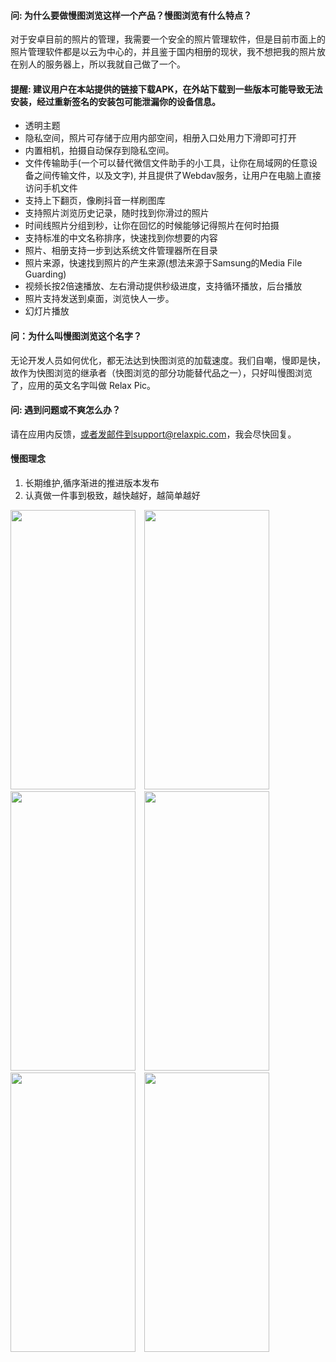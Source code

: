 #### 问: 为什么要做慢图浏览这样一个产品？慢图浏览有什么特点？
对于安卓目前的照片的管理，我需要一个安全的照片管理软件，但是目前市面上的照片管理软件都是以云为中心的，并且鉴于国内相册的现状，我不想把我的照片放在别人的服务器上，所以我就自己做了一个。

#### 提醒: 建议用户在本站提供的链接下载APK，在外站下载到一些版本可能导致无法安装，经过重新签名的安装包可能泄漏你的设备信息。

-  透明主题
-  隐私空间，照片可存储于应用内部空间，相册入口处用力下滑即可打开
-  内置相机，拍摄自动保存到隐私空间。
-  文件传输助手(一个可以替代微信文件助手的小工具，让你在局域网的任意设备之间传输文件，以及文字), 并且提供了Webdav服务，让用户在电脑上直接访问手机文件
-  支持上下翻页，像刷抖音一样刷图库
-  支持照片浏览历史记录，随时找到你滑过的照片
-  时间线照片分组到秒，让你在回忆的时候能够记得照片在何时拍摄
-  支持标准的中文名称排序，快速找到你想要的内容
-  照片、相册支持一步到达系统文件管理器所在目录
-  照片来源，快速找到照片的产生来源(想法来源于Samsung的Media File Guarding)
-  视频长按2倍速播放、左右滑动提供秒级进度，支持循环播放，后台播放
-  照片支持发送到桌面，浏览快人一步。
-  幻灯片播放


#### 问：为什么叫慢图浏览这个名字？
无论开发人员如何优化，都无法达到快图浏览的加载速度。我们自嘲，慢即是快，故作为快图浏览的继承者（快图浏览的部分功能替代品之一），只好叫慢图浏览了，应用的英文名字叫做 Relax Pic。

#### 问: 遇到问题或不爽怎么办？
请在应用内反馈，或者发邮件到support@relaxpic.com，我会尽快回复。

####  慢图理念
1. 长期维护,循序渐进的推进版本发布
2. 认真做一件事到极致，越快越好，越简单越好


 <div>
      <a style="margin-right: 10px" href="static/images/preview/1.webp" data-lightbox="example-set" data-title="时间线"><img  src="static/images/preview/1.webp" width="200" height="447" alt=""/></a>
      <a  href="static/images/preview/6.webp" data-lightbox="example-set" data-title="打开隐私空间"><img    src="static/images/preview/6.webp" width="200" height="447" alt="" /></a>
      <a style="margin-right: 10px" href="static/images/preview/2.webp" data-lightbox="example-set" data-title="应用设置"><img  src="static/images/preview/2.webp" width="200" height="447" alt=""/></a>
      <a style="margin-right: 10px" href="static/images/preview/3.webp" data-lightbox="example-set" data-title="隐私空间"><img  src="static/images/preview/3.webp" width="200" height="447" alt=""/></a>
      <a style="margin-right: 10px" href="static/images/preview/4.webp" data-lightbox="example-set" data-title="最近浏览的图片"><img  src="static/images/preview/4.webp" width="200" height="447" alt=""/></a>
      <a  href="static/images/preview/5.webp" data-lightbox="example-set" data-title="保存照片到隐私空间"><img    src="static/images/preview/5.webp" width="200" height="447" alt="" /></a>
 </div>




